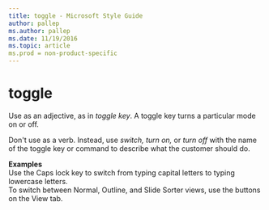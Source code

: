 ```yaml
---
title: toggle - Microsoft Style Guide
author: pallep
ms.author: pallep
ms.date: 11/19/2016
ms.topic: article
ms.prod = non-product-specific
---
```


# toggle

Use as an adjective, as in *toggle key*. A toggle key turns a particular mode on or off.

Don't use as a verb. Instead, use *switch,* *turn on,* or *turn off* with the name of the toggle key or command to describe what the customer should do. 

**Examples**  
Use the Caps lock key to switch from typing capital letters to typing lowercase letters.  
To switch between Normal, Outline, and Slide Sorter views, use the buttons on the View tab. 
